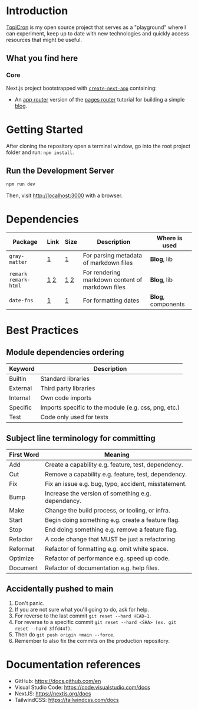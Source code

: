 # Introduction

[TopiCron](https://topicron.com/) is my open source project that serves as a "playground" where I can experiment, keep up to date with new technologies and quickly access resources that might be useful.

## What you find here

### Core

Next.js project bootstrapped with [`create-next-app`](https://github.com/vercel/next.js/tree/canary/packages/create-next-app) containing:

- An [app router](https://nextjs.org/learn) version of the [pages router](https://nextjs.org/learn-pages-router) tutorial for building a simple [blog](https://github.com/vercel/next-learn/tree/main/basics/demo).

# Getting Started

After cloning the repository open a terminal window, go into the root project folder and run: `npm install`.

## Run the Development Server

```bash
npm run dev
```

Then, visit [http://localhost:3000](http://localhost:3000) with a browser.

# Dependencies

| Package | Link | Size | Description | Where is used |
| - | - | - | - | - |
| `gray-matter` | [1](https://www.npmjs.com/package/gray-matter) | [1](https://bundlephobia.com/package/gray-matter) | For parsing metadata of markdown files | **Blog**, lib |
| `remark` `remark-html` | [1](https://www.npmjs.com/package/remark) [2](https://www.npmjs.com/package/remark-html) | [1](https://bundlephobia.com/package/remark) [2](https://bundlephobia.com/package/remark-html) | For rendering markdown content of markdown files | **Blog**, lib |
| `date-fns` | [1](https://www.npmjs.com/package/date-fns) | [1](https://bundlephobia.com/package/date-fns) | For formatting dates | **Blog**, components |

# Best Practices

## Module dependencies ordering

| Keyword  | Description                                            |
| -------- | ------------------------------------------------------ |
| Builtin  | Standard libraries                                     |
| External | Third party libraries                                  |
| Internal | Own code imports                                       |
| Specific | Imports specific to the module (e.g. css, png, etc.)   |
| Test     | Code only used for tests                               |

## Subject line terminology for committing

| First Word | Meaning                                              |
| ---------- | ---------------------------------------------------- |
| Add        | Create a capability e.g. feature, test, dependency.  |
| Cut        | Remove a capability e.g. feature, test, dependency.  |
| Fix        | Fix an issue e.g. bug, typo, accident, misstatement. |
| Bump       | Increase the version of something e.g. dependency.   |
| Make       | Change the build process, or tooling, or infra.      |
| Start      | Begin doing something e.g. create a feature flag.    |
| Stop       | End doing something e.g. remove a feature flag.      |
| Refactor   | A code change that MUST be just a refactoring.       |
| Reformat   | Refactor of formatting e.g. omit white space.        |
| Optimize   | Refactor of performance e.g. speed up code.          |
| Document   | Refactor of documentation e.g. help files.           |

## Accidentally pushed to main

1. Don't panic.
2. If you are not sure what you'll going to do, ask for help.
3. For reverse to the last commit `git reset --hard HEAD~1`.
4. For reverse to a specific commit `git reset --hard <SHA> (ex. git reset --hard 3ffd44f)`.
5. Then do `git push origin +main --force`.
6. Remember to also fix the commits on the production repository.

# Documentation references

- GitHub: https://docs.github.com/en
- Visual Studio Code: https://code.visualstudio.com/docs
- NextJS: https://nextjs.org/docs
- TailwindCSS: https://tailwindcss.com/docs

